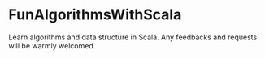# FunAlgorithmsWithScala
Learn algorithms and data structure in Scala.
Any feedbacks and requests will be warmly welcomed. 

